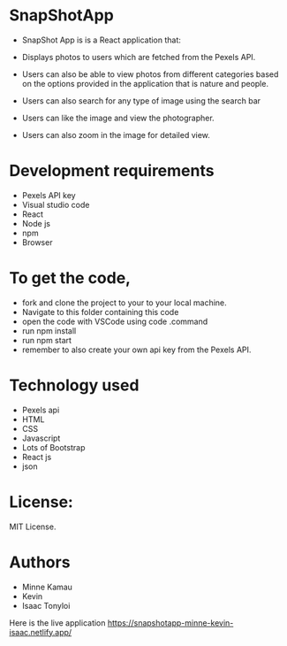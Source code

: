 # SnapShotApp

- SnapShot App is is a React application that:

 - Displays photos to users which are fetched from the Pexels API.
 - Users can also be able to view photos from different categories based on the options provided in the application that is nature and people.
 - Users can also search for any type of image using the search bar
 - Users can like the image and view the photographer.
 - Users can also zoom in the image for detailed view.
   
# Development requirements
- Pexels API key   
- Visual studio code
- React 
- Node js
- npm 
- Browser


# To get the code,

- fork and clone the project to your to your local machine.
- Navigate to this folder containing this code 
- open the code with VSCode using code .command
- run npm install
- run npm start
- remember to also create your own api key from the Pexels API.

 
# Technology used
- Pexels api
- HTML
- CSS
- Javascript
- Lots of Bootstrap
- React js
- json




# License:
MIT License.

# Authors
 - Minne Kamau
 - Kevin 
- Isaac Tonyloi

Here is the live application https://snapshotapp-minne-kevin-isaac.netlify.app/
